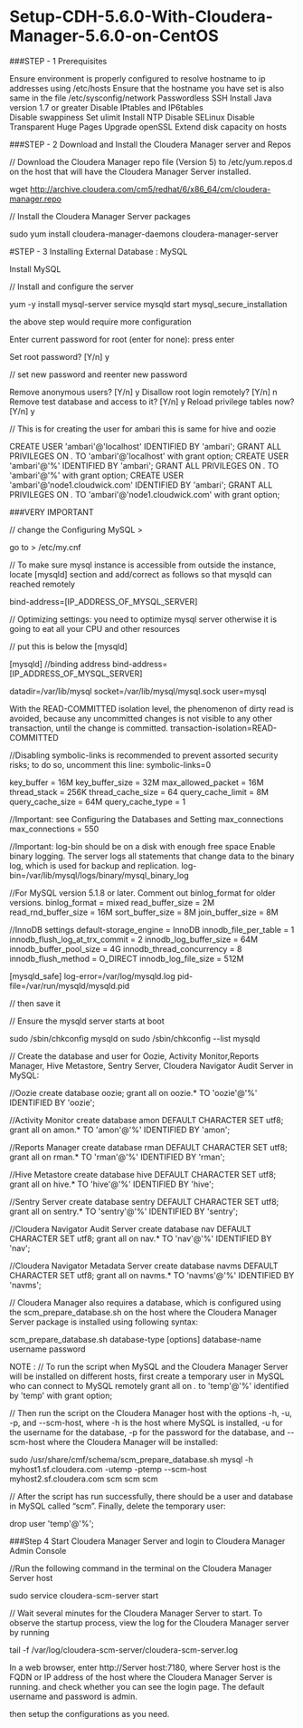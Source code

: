 # Setup-CDH-5.6.0-With-Cloudera-Manager-5.6.0-on-CentOS

###STEP - 1
Prerequisites

Ensure environment is properly configured to resolve hostname to ip addresses using /etc/hosts
Ensure that the hostname you have set is also same in the file /etc/sysconfig/network
Passwordless SSH 
Install Java version 1.7 or greater 
Disable IPtables and IP6tables  
Disable swappiness
Set ulimit
Install NTP
Disable SELinux
Disable Transparent Huge Pages 
Upgrade openSSL
Extend disk capacity on hosts

###STEP - 2
Download and Install the Cloudera Manager server and Repos

// Download the Cloudera Manager repo file (Version 5) to /etc/yum.repos.d on the host that will have the Cloudera Manager Server installed. 

wget http://archive.cloudera.com/cm5/redhat/6/x86_64/cm/cloudera-manager.repo 

// Install the Cloudera Manager Server packages

sudo  yum install cloudera-manager-daemons cloudera-manager-server

#STEP - 3
Installing External Database : MySQL 

Install MySQL

// Install and configure the server 

yum -y install mysql-server
service mysqld start
mysql_secure_installation 

the above step would require more configuration 

Enter current password for root (enter for none): press enter

Set root password? [Y/n] y

// set new password and reenter new password
 
Remove anonymous users? [Y/n] y
Disallow root login remotely? [Y/n] n
Remove test database and access to it? [Y/n] y
Reload privilege tables now? [Y/n] y

// This is for creating the user for ambari this is same for hive and oozie

CREATE USER 'ambari'@'localhost' IDENTIFIED BY 'ambari';
GRANT ALL PRIVILEGES ON *.* TO 'ambari'@'localhost' with grant option;
CREATE USER 'ambari'@'%' IDENTIFIED BY 'ambari';
GRANT ALL PRIVILEGES ON *.* TO 'ambari'@'%' with grant option;
CREATE USER 'ambari'@'node1.cloudwick.com' IDENTIFIED BY 'ambari';
GRANT ALL PRIVILEGES ON *.* TO 'ambari'@'node1.cloudwick.com' with grant option;

###VERY IMPORTANT

// change the Configuring MySQL > 

go to > /etc/my.cnf

// To make sure mysql instance is accessible from outside the instance, locate [mysqld] section and add/correct as follows so that 
mysqld can reached remotely

bind-address=[IP_ADDRESS_OF_MYSQL_SERVER]

// Optimizing settings: you need to optimize mysql server otherwise it is going to eat all your CPU and other resources

// put this is below the [mysqld]

[mysqld]
//binding address
bind-address=[IP_ADDRESS_OF_MYSQL_SERVER]
  
datadir=/var/lib/mysql
socket=/var/lib/mysql/mysql.sock
user=mysql
 
With the READ-COMMITTED isolation level, the phenomenon of dirty read is avoided, 
because any uncommitted changes is not visible to any other transaction, until the 
change is committed.
transaction-isolation=READ-COMMITTED
 
 
//Disabling symbolic-links is recommended to prevent assorted security risks;
to do so, uncomment this line:
symbolic-links=0
 
key_buffer              = 16M
key_buffer_size         = 32M
max_allowed_packet      = 16M
thread_stack            = 256K
thread_cache_size       = 64
query_cache_limit       = 8M
query_cache_size        = 64M
query_cache_type        = 1
 
 
//Important: see Configuring the Databases and Setting max_connections
max_connections         = 550
 
 
//Important: log-bin should be on a disk with enough free space
Enable binary logging. The server logs all statements that change data to the 
binary log, which is used for backup and replication.
log-bin=/var/lib/mysql/logs/binary/mysql_binary_log
 
 
//For MySQL version 5.1.8 or later. Comment out binlog_format for older versions.
binlog_format = mixed
read_buffer_size = 2M
read_rnd_buffer_size = 16M
sort_buffer_size = 8M
join_buffer_size = 8M
 
 
//InnoDB settings
default-storage_engine = InnoDB
innodb_file_per_table = 1
innodb_flush_log_at_trx_commit  = 2
innodb_log_buffer_size          = 64M
innodb_buffer_pool_size         = 4G
innodb_thread_concurrency       = 8
innodb_flush_method             = O_DIRECT
innodb_log_file_size = 512M
 
 
[mysqld_safe]
log-error=/var/log/mysqld.log
pid-file=/var/run/mysqld/mysqld.pid

// then save it

// Ensure the mysqld server starts at boot 

sudo /sbin/chkconfig mysqld on
sudo /sbin/chkconfig --list mysqld

// Create the database and user for Oozie, Activity Monitor,Reports Manager, Hive Metastore, Sentry Server, Cloudera Navigator Audit Server in MySQL: 

//Oozie
	create database oozie;
	grant all on oozie.* TO 'oozie'@'%' IDENTIFIED BY 'oozie';

//Activity Monitor
	create database amon DEFAULT CHARACTER SET utf8;
grant all on amon.* TO 'amon'@'%' IDENTIFIED BY 'amon';

//Reports Manager
	create database rman DEFAULT CHARACTER SET utf8;
	grant all on rman.* TO 'rman'@'%' IDENTIFIED BY 'rman';

//Hive Metastore
	create database hive DEFAULT CHARACTER SET utf8;
	grant all on hive.* TO 'hive'@'%' IDENTIFIED BY 'hive';

//Sentry Server
	create database sentry DEFAULT CHARACTER SET utf8;
	grant all on sentry.* TO 'sentry'@'%' IDENTIFIED BY 'sentry';

//Cloudera Navigator Audit Server
	create database nav DEFAULT CHARACTER SET utf8;
	grant all on nav.* TO 'nav'@'%' IDENTIFIED BY 'nav';

//Cloudera Navigator Metadata Server
create database navms DEFAULT CHARACTER SET utf8;
grant all on navms.* TO 'navms'@'%' IDENTIFIED BY 'navms';

// Cloudera Manager also requires a database, which is configured using the scm_prepare_database.sh on the host where the 
Cloudera Manager Server package is installed using following syntax:

scm_prepare_database.sh database-type [options] database-name username password

NOTE : 
// To run the script when MySQL and the Cloudera Manager Server will be installed on different hosts, first create a temporary user in MySQL who can connect to MySQL remotely
grant all on *.* to 'temp'@'%' identified by 'temp' with grant option; 

// Then run the script on the Cloudera Manager host with the options -h, -u, -p, and --scm-host, where -h is the host where MySQL is installed, -u for the username for the database, -p for the password for the database, and --scm-host where the Cloudera Manager will be installed: 

sudo /usr/share/cmf/schema/scm_prepare_database.sh mysql -h myhost1.sf.cloudera.com -utemp -ptemp --scm-host myhost2.sf.cloudera.com scm scm scm 


// After the script has run successfully, there should be a user and database in MySQL called “scm”. Finally, delete the temporary user: 

drop user 'temp'@'%';

###Step 4
Start Cloudera Manager Server and login to Cloudera Manager Admin Console

//Run the following command in the terminal on the Cloudera Manager Server host 

sudo service cloudera-scm-server start

// Wait several minutes for the Cloudera Manager Server to start. To observe the startup process, view the log for the Cloudera Manager server by running 

tail -f /var/log/cloudera-scm-server/cloudera-scm-server.log

In a web browser, enter http://Server host:7180, where Server host is the FQDN or IP address of the host where the 
Cloudera Manager Server is running. and check whether you can see the login page. The default username and password is admin. 

then setup the configurations as you need.




